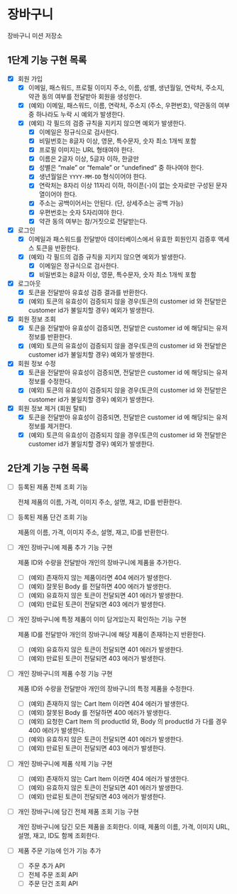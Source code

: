 # 장바구니

장바구니 미션 저장소

## 1단계 기능 구현 목록

- [x] 회원 가입
    - [x] 이메일, 패스워드, 프로필 이미지 주소, 이름, 성별, 생년월일, 연락처, 주소지, 약관 동의 여부를 전달받아 회원을 생성한다.
    - [x] (예외) 이메일, 패스워드, 이름, 연락처, 주소지 (주소, 우편번호), 약관동의 여부 중 하나라도 누락 시 예외가 발생한다.
    - [x] (예외) 각 필드의 검증 규칙을 지키지 않으면 예외가 발생한다.
        - [x] 이메일은 정규식으로 검사한다.
        - [x] 비밀번호는 8글자 이상, 영문, 특수문자, 숫자 최소 1개씩 포함
        - [x] 프로필 이미지는 URL 형태여야 한다.
        - [x] 이름은 2글자 이상, 5글자 이하, 한글만
        - [x] 성별은 “male” or “female” or “undefined” 중 하나여야 한다.
        - [x] 생년월일은 `YYYY-MM-DD` 형식이어야 한다.
        - [x] 연락처는 8자리 이상 11자리 이하, 하이픈(-)이 없는 숫자로만 구성된 문자열이어야 한다.
        - [x] 주소는 공백이어서는 안된다. (단, 상세주소는 공백 가능)
        - [x] 우편번호는 숫자 5자리여야 한다.
        - [x] 약관 동의 여부는 참/거짓으로 전달받는다.
- [x] 로그인
    - [x] 이메일과 패스워드를 전달받아 데이터베이스에서 유효한 회원인지 검증후 액세스 토큰을 반환한다.
    - [x] (예외) 각 필드의 검증 규칙을 지키지 않으면 예외가 발생한다.
        - [x] 이메일은 정규식으로 검사한다.
        - [x] 비밀번호는 8글자 이상, 영문, 특수문자, 숫자 최소 1개씩 포함
- [x] 로그아웃
    - [x] 토큰을 전달받아 유효성 검증 결과를 반환한다.
    - [x] (예외) 토큰의 유효성이 검증되지 않을 경우(토큰의 customer id 와 전달받은 customer id가 불일치할 경우) 예외가 발생한다.
- [x] 회원 정보 조회
    - [x] 토큰을 전달받아 유효성이 검증되면, 전달받은 customer id 에 해당되는 유저 정보를 반환한다.
    - [x] (예외) 토큰의 유효성이 검증되지 않을 경우(토큰의 customer id 와 전달받은 customer id가 불일치할 경우) 예외가 발생한다.
- [x] 회원 정보 수정
    - [x] 토큰을 전달받아 유효성이 검증되면, 전달받은 customer id 에 해당되는 유저 정보를 수정한다.
    - [x] (예외) 토큰의 유효성이 검증되지 않을 경우(토큰의 customer id 와 전달받은 customer id가 불일치할 경우) 예외가 발생한다.
- [x] 회원 정보 제거 (회원 탈퇴)
    - [x] 토큰을 전달받아 유효성이 검증되면, 전달받은 customer id 에 해당되는 유저 정보를 제거한다.
    - [x] (예외) 토큰의 유효성이 검증되지 않을 경우(토큰의 customer id 와 전달받은 customer id가 불일치할 경우) 예외가 발생한다.

## 2단계 기능 구현 목록

- [ ] 등록된 제품 전체 조회 기능

  전체 제품의 이름, 가격, 이미지 주소, 설명, 재고, ID를 반환한다.

- [ ] 등록된 제품 단건 조회 기능

  제품의 이름, 가격, 이미지 주소, 설명, 재고, ID를 반환한다.

- [ ] 개인 장바구니에 제품 추가 기능 구현

  제품 ID와 수량을 전달받아 개인의 장바구니에 제품을 추가한다.

    - [ ] (예외) 존재하지 않는 제품이라면 404 에러가 발생한다.
    - [ ] (예외) 잘못된 Body 를 전달하면 400 에러가 발생한다.
    - [ ] (예외) 유효하지 않은 토큰이 전달되면 401 에러가 발생한다.
    - [ ] (예외) 만료된 토큰이 전달되면 403 에러가 발생한다.

- [ ] 개인 장바구니에 특정 제품이 이미 담겨있는지 확인하는 기능 구현

  제품 ID를 전달받아 개인의 장바구니에 해당 제품이 존재하는지 반환한다.

    - [ ] (예외) 유효하지 않은 토큰이 전달되면 401 에러가 발생한다.
    - [ ] (예외) 만료된 토큰이 전달되면 403 에러가 발생한다.

- [ ] 개인 장바구니의 제품 수정 기능 구현

  제품 ID와 수량을 전달받아 개인의 장바구니의 특정 제품을 수정한다.

    - [ ] (예외) 존재하지 않는 Cart Item 이라면 404 에러가 발생한다.
    - [ ] (예외) 잘못된 Body 를 전달하면 400 에러가 발생한다.
    - [ ] (예외) 요청한 Cart Item 의 productId 와, Body 의 productId 가 다를 경우 400 에러가 발생한다.
    - [ ] (예외) 유효하지 않은 토큰이 전달되면 401 에러가 발생한다.
    - [ ] (예외) 만료된 토큰이 전달되면 403 에러가 발생한다.

- [ ] 개인 장바구니에 제품 삭제 기능 구현

    - [ ] (예외) 존재하지 않는 Cart Item 이라면 404 에러가 발생한다.
    - [ ] (예외) 유효하지 않은 토큰이 전달되면 401 에러가 발생한다.
    - [ ] (예외) 만료된 토큰이 전달되면 403 에러가 발생한다.

- [ ] 개인 장바구니에 담긴 전체 제품 조회 기능 구현

  개인 장바구니에 담긴 모든 제품을 조회한다. 이때, 제품의 이름, 가격, 이미지 URL, 설명, 재고, ID도 함께 조회한다.

- [ ] 제품 주문 기능에 인가 기능 추가

    - [ ] 주문 추가 API
    - [ ] 전체 주문 조회 API
    - [ ] 주문 단건 조회 API
